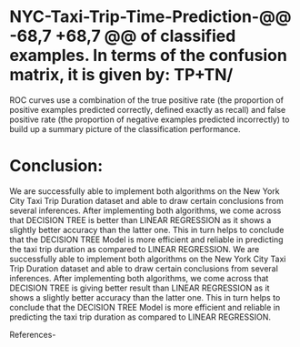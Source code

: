 # NYC-Taxi-Trip-Time-Prediction-@@ -68,7 +68,7 @@ of classified examples. In terms of the confusion matrix, it is given by: TP+TN/
ROC curves use a combination of the true positive rate (the proportion of positive examples predicted correctly, defined exactly as recall) and false positive rate (the proportion of negative examples predicted incorrectly) to build up a summary picture of the classification performance.
# Conclusion:

We are successfully able to implement both algorithms on the New York City Taxi Trip Duration dataset and able to draw certain conclusions from several inferences. After implementing both algorithms, we come across that DECISION TREE is better than LINEAR REGRESSION as it shows a slightly better accuracy than the latter one. This in turn helps to conclude that the DECISION TREE Model is more efficient and reliable in predicting the taxi trip duration as compared to LINEAR REGRESSION.
We are successfully able to implement both algorithms on the New York City Taxi Trip Duration dataset and able to draw certain conclusions from several inferences. After implementing both algorithms, we come across that DECISION TREE is giving better result than LINEAR REGRESSION as it shows a slightly better accuracy than the latter one. This in turn helps to conclude that the DECISION TREE Model is more efficient and reliable in predicting the taxi trip duration as compared to LINEAR REGRESSION.


References-
